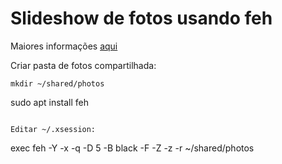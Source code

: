 # Slideshow de fotos usando feh

Maiores informações [aqui](https://www.instructables.com/Easy-Raspberry-Pi-Based-ScreensaverSlideshow-for-E/)

Criar pasta de fotos compartilhada:
```
mkdir ~/shared/photos
```
sudo apt install feh
```

Editar ~/.xsession:
```
exec feh -Y -x -q -D 5 -B black -F -Z -z -r ~/shared/photos
```
